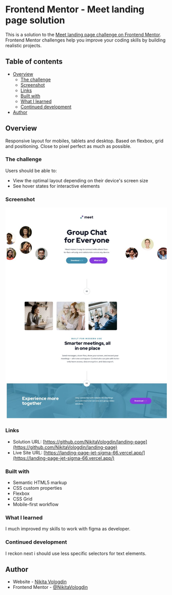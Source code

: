 # Frontend Mentor - Meet landing page solution

This is a solution to the [Meet landing page challenge on Frontend Mentor](https://www.frontendmentor.io/challenges/meet-landing-page-rbTDS6OUR). Frontend Mentor challenges help you improve your coding skills by building realistic projects.

## Table of contents

- [Overview](#overview)
  - [The challenge](#the-challenge)
  - [Screenshot](#screenshot)
  - [Links](#links)
  - [Built with](#built-with)
  - [What I learned](#what-i-learned)
  - [Continued development](#continued-development)
- [Author](#author)

## Overview

Responsive layout for mobiles, tablets and desktop. Based on flexbox, grid and positioning. Close to pixel perfect as much as possible.

### The challenge

Users should be able to:

- View the optimal layout depending on their device's screen size
- See hover states for interactive elements

### Screenshot

![Desktop version layout screenshot](./screenshots/screenshot1.jpg)

### Links

- Solution URL: [https://github.com/NikitaVologdin/landing-page](https://github.com/NikitaVologdin/landing-page)
- Live Site URL: [https://landing-page-jet-sigma-66.vercel.app/](https://landing-page-jet-sigma-66.vercel.app/)

### Built with

- Semantic HTML5 markup
- CSS custom properties
- Flexbox
- CSS Grid
- Mobile-first workflow

### What I learned

I much improved my skills to work with figma as developer.

### Continued development

I reckon next i should use less specific selectors for text elements.

## Author

- Website - [Nikita Vologdin](https://vologdin.eu/portfolio)
- Frontend Mentor - [@NikitaVologdin](https://www.frontendmentor.io/profile/NikitaVologdin)
